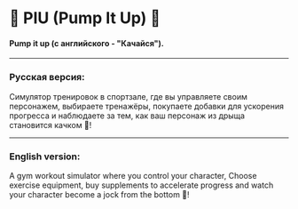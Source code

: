 # 💪 PIU (Pump It Up) 💪

#### Pump it up (с английского - "Качайся").
---
### Русская версия:

Симулятор тренировок в спортзале, где вы управляете своим персонажем, 
выбираете тренажёры, покупаете добавки для ускорения прогресса и 
наблюдаете за тем, как ваш персонаж из дрыща становится качком 💪!

---
### English version:

A gym workout simulator where you control your character, 
Choose exercise equipment, buy supplements to accelerate progress and
watch your character become a jock from the bottom 💪!
